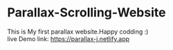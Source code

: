 # Parallax-Scrolling-Website  <br>
This is My first parallax website.Happy codding :)<br>
live Demo link: https://parallax-j.netlify.app

